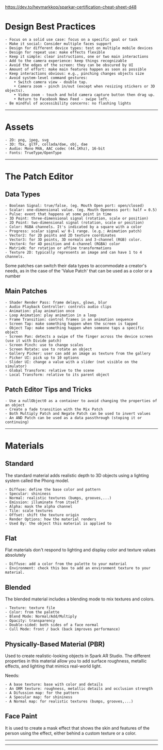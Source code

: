 <https://dev.to/heymarkkop/sparkar-certification-cheat-sheet-d48>



# Design Best Practices

	- Focus on a solid use case: focus on a specific goal or task
	- Make it social: Consider multiple faces support
	- Design for different device types: test on multiple mobile devices
	- Design for repeat use: make effects flexible
	- Keep it simple: clear instructions, one or two main interactions
	- Add to the camera experience: keep things recognizable
	- Avoid the edges of the screen: they can be obscured by UI
	- Amount of effort: make main features happen as soon as possible
	- Keep interactions obvious: e.g., pinching changes objects size
	- Avoid system-level command gestures:
		• Switch camera view - double tap.
		• Camera zoom - pinch in/out (except when resizing stickers or 3D objects).
		• Video zoom - touch and hold camera capture button then drag up.
		• Return to Facebook News Feed - swipe left.
	- Be mindful of accessibility concerns: no flashing lights



---

# Assets

	- 2D: png, jpeg, svg
	- 3D: fbx, glTF, collada/dae, obj, dae
	- Audio: Mono M4A, AAC codec (44.1Khz), 16-bit
	- Fonts: TrueType/OpenType



---

# The Patch Editor

## Data Types

	- Boolean Signal: true/false. (eg. Mouth Open port: open/closed)
	- Scalar: one-dimensional value. (eg. Mouth Openness port: half = 0.5)
	- Pulse: event that happens at some point in time
	- 3D Point: three-dimensional signal (rotation, scale or position)
	- 2D Point: two-dimensional signal (rotation, scale or position)
	- Color: RGBA channels. It's indicated by a square with a color
	- Progress: scalar signal w/ 0-1 range. (e.g.: Animation patch)
	- Vector2: for 2D points and 2D texture coordinates
	- Vector3: for 3D points, 3D normals and 3-channel (RGB) color.
	- Vector4: for 4D position and 4-channel (RGBA) color
	- MatrixN: for rotation or affine transformations
	- Texture 2D: typically represents an image and can have 1 to 4 channels.

Some patches can switch their data types to accommodate a creator's needs, as in the case of the 'Value Patch' that can be used as a color or a number



## Main Patches

	- Shader Render Pass: frame delays, glows, blur
	- Audio Playback Controller: controls audio clips
	- Animation: play animation once
	- Loop Animation: play animation in a loop
	- Frame Transition: control frames in an animation sequence
	- Screen Tap: make something happen when the screen is tapped
	- Object Tap: make something happen when someone taps a specific object
	- Screen Pan: detects a swipe of the finger across the device screen (use it with Divide patch)
	- Screen Pinch: use to change scales
	- Screen Rotate: use to rotate an object
	- Gallery Picker: user can add an image as texture from the gallery
	- Picker UI: pick up to 10 options
	- Slider UI: change a value with a slider (not visible on the simulator)
	- Global Transform: relative to the scene
	- Local Transform: relative to its parent object



## Patch Editor Tips and Tricks

	- Use a nullObject0 as a container to avoid changing the properties of an object
	- Create a fade transition with the Mix Patch
	- Both Multiply Patch and Negate Patch can be used to invert values
	- An AND Patch can be used as a data passthrough (stoping it or continuing)



---

# Materials

## Standard

The standard material adds realistic depth to 3D objects using a lighting system called the Phong model.

	- Diffuse: define the base color and pattern
	- Specular: shininess
	- Normal: realistic textures (bumps, grooves,...)
	- Emission: illuminate from itself
	- Alpha: mask the alpha channel
	- Tile: scale textures
	- Offset: shift the texture origin
	- Render Options: how the material renders
	- Used By: the object this material is applied to



## Flat

Flat materials don't respond to lighting and display color and texture values absolutely

	- Diffuse: add a color from the palette to your material
	- Environment: check this box to add an environment texture to your material.



## Blended

The blended material includes a blending mode to mix textures and colors.

	- Texture: texture file
	- Color: from the palette
	- Blend Mode: Normal/Add/Multiply
	- Opacity: transparency
	- Double-sided: both sides of a face normal
	- Cull Mode: front / back (back improves performance)



## Physically-Based Material (PBR)

Used to create realistic-looking objects
in Spark AR Studio. The different properties in this material allow you to add surface roughness, metallic effects, and lighting that mimics real-world light.

Needs:

	- A base texture: base with color and details
	- An ORM texture: roughness, metallic details and occlusion strength
	- A Difussion map: for the pattern
	- A Specular map: for shininess
	- A Normal map: for realistic textures (bumps, grooves,...)



## Face Paint

It is used to create a mask effect that shows the skin and features of the person using the effect, either behind a custom texture or a color.



---

---
